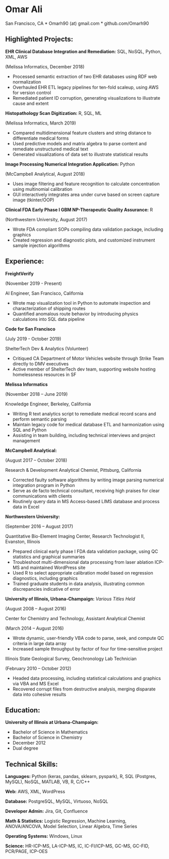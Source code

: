 # Omar Ali
San Francisco, CA * Omarh90 (at) gmail.com * github.com/Omarh90

## Highlighted Projects:


**EHR Clinical Database Integration and Remediation:** SQL, NoSQL, Python, XML, AWS

(Melissa Informatics, December 2018)

* Processed semantic extraction of two EHR databases using RDF web normalization                       
* Overhauled EHR ETL legacy pipelines for ten-fold scaleup, using AWS for version control 
* Remediated patient ID corruption, generating visualizations to illustrate cause and extent


**Histopathology Scan Digitization:** R, SQL, ML

(Melissa Informatics, March 2019)

* Compared multidimensional feature clusters and string distance to differentiate medical forms                       
* Used predictive models and matrix algebra to parse content and remediate unstructured medical text
* Generated visualizations of data set to illustrate statistical results


**Image Processing Numerical Integration Application:** Python

(McCampbell Analytical, August 2018)

* Uses image filtering and feature recognition to calculate concentration using multinomial calibration
* GUI interactively integrates area under curve based on screen capture image (tkinter/OOP)


**Clinical FDA Early Phase I GBM NP-Therapeutic Quality Assurance:** R	

(Northwestern University, August 2017)

* Wrote FDA compliant SOPs compiling data validation package, including graphics
* Created regression and diagnostic plots, and customized instrument sample injection algorithms




## Experience:


**FreightVerify**

(November 2019 - Present)

AI Engineer, San Francisco, California
* Wrote map visualization tool in Python to automate inspection and characterization of shipping routes
* Quantified anomalous route behavior by introducing physics calculations into SQL data pipeline


**Code for San Francisco**

(July 2019 - October 2019)

ShelterTech Dev & Analytics (Volunteer)
* Critiqued CA Department of Motor Vehicles website through Strike Team directly to DMV executives
* Active member of ShelterTech dev team, supporting website hosting homelessness resources in SF 


**Melissa Informatics**

(November 2018 – June 2019)

Knowledge Engineer, Berkeley, California
* Writing R text analytics script to remediate medical record scans and perform semantic parsing
* Maintain legacy code for medical database ETL and harmonization using SQL and Python
* Assisting in team building, including technical interviews and project management


**McCampbell Analytical:**

(August 2017 – October 2018)

Research & Development Analytical Chemist,	Pittsburg, California
* Corrected faulty software algorithms by writing image parsing numerical integration program in Python
* Serve as de facto technical consultant, receiving high praises for clear communications with clients
* Routinely query data in MS Access-based LIMS database and process data in Excel


**Northwestern University:**

(September 2016 – August 2017)

Quantitative Bio-Element Imaging Center, Research Technologist II,	Evanston, Illinois
* Prepared clinical early phase I FDA data validation package, using QC statistics and graphical summaries
* Troubleshoot multi-dimensional data processing from laser ablation ICP-MS and maintained WordPress site
* Used R to select appropriate calibration model based on regression diagnostics, including graphics
* Trained graduate students in data analysis, illustrating common discrepancies indicative of error


**University of Illinois, Urbana-Champaign:** 
*Various Titles Held*

(August 2008 – August 2016)

Center for Chemistry and Technology, Assistant Analytical Chemist

(March 2014 – August 2016)

* Wrote dynamic, user-friendly VBA code to parse, seek, and compute QC criteria in large data array 
* Increased sample throughput by factor of four for time-sensitive project


Illinois State Geological Survey, Geochronology Lab Technician

(February 2010 – October 2012)

* Headed data processing, including statistical calculations and graphics via VBA and MS Excel
* Recovered corrupt files from destructive analysis, merging disparate data into cohesive results


## Education:

**University of Illinois at Urbana-Champaign:**

* Bachelor of Science in Mathematics
* Bachelor of Science in Chemistry
* December 2012
* Dual degree

## Technical Skills:

**Languages:** Python (keras, pandas, sklearn, pyspark), R, SQL (Postgres, MySQL), NoSQL, MATLAB, VB, R, C/C++

**Web:** AWS, XML, WordPress

**Database:** PostgreSQL, MySQL, Virtuoso, NoSQL

**Developer Admin:** Jira, Git, Confluence

**Math & Statistics:** Logistic Regression, Machine Learning, ANOVA/ANCOVA, Model Selection, Linear Algebra, Time Series

**Operating Systems:** Windows, Linux

**Science:** HR-ICP-MS, LA-ICP-MS, IC, IC-FI/ICP-MS, GC-MS, GC-FID, PCR/PAGE, ICP-OES
